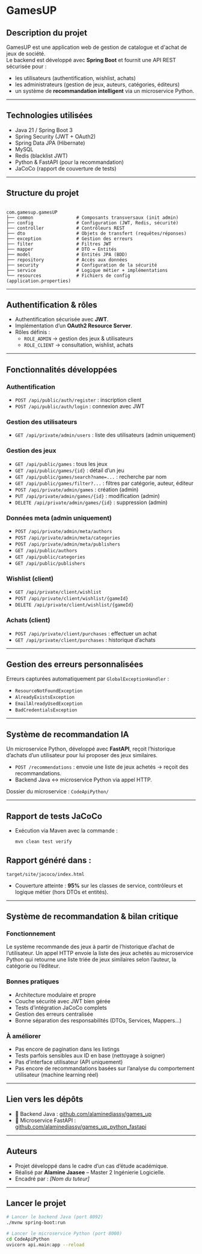 # GamesUP

## Description du projet
GamesUP est une application web de gestion de catalogue et d'achat de jeux de société.  
Le backend est développé avec **Spring Boot** et fournit une API REST sécurisée pour :
- les utilisateurs (authentification, wishlist, achats)
- les administrateurs (gestion de jeux, auteurs, catégories, éditeurs)
- un système de **recommandation intelligent** via un microservice Python.

---

## Technologies utilisées

- Java 21 / Spring Boot 3
- Spring Security (JWT + OAuth2)
- Spring Data JPA (Hibernate)
- MySQL
- Redis (blacklist JWT)
- Python & FastAPI (pour la recommandation)
- JaCoCo (rapport de couverture de tests)

---

## Structure du projet

```

com.gamesup.gamesUP
├── common                # Composants transversaux (init admin)
├── config                # Configuration (JWT, Redis, sécurité)
├── controller            # Contrôleurs REST
├── dto                   # Objets de transfert (requêtes/réponses)
├── exception             # Gestion des erreurs
├── filter                # Filtres JWT
├── mapper                # DTO ↔ Entités
├── model                 # Entités JPA (BDD)
├── repository            # Accès aux données
├── security              # Configuration de la sécurité
├── service               # Logique métier + implémentations
└── resources             # Fichiers de config (application.properties)

````

---

## Authentification & rôles

- Authentification sécurisée avec **JWT**.
- Implémentation d’un **OAuth2 Resource Server**.
- Rôles définis :
  - `ROLE_ADMIN` → gestion des jeux & utilisateurs
  - `ROLE_CLIENT` → consultation, wishlist, achats

---

## Fonctionnalités développées

### Authentification
- `POST /api/public/auth/register` : inscription client
- `POST /api/public/auth/login` : connexion avec JWT

### Gestion des utilisateurs
- `GET /api/private/admin/users` : liste des utilisateurs (admin uniquement)

### Gestion des jeux
- `GET /api/public/games` : tous les jeux
- `GET /api/public/games/{id}` : détail d’un jeu
- `GET /api/public/games/search?name=...` : recherche par nom
- `GET /api/public/games/filter?...` : filtres par catégorie, auteur, éditeur
- `POST /api/private/admin/games` : création (admin)
- `PUT /api/private/admin/games/{id}` : modification (admin)
- `DELETE /api/private/admin/games/{id}` : suppression (admin)

### Données meta (admin uniquement)
- `POST /api/private/admin/meta/authors`
- `POST /api/private/admin/meta/categories`
- `POST /api/private/admin/meta/publishers`
- `GET /api/public/authors`
- `GET /api/public/categories`
- `GET /api/public/publishers`

### Wishlist (client)
- `GET /api/private/client/wishlist`
- `POST /api/private/client/wishlist/{gameId}`
- `DELETE /api/private/client/wishlist/{gameId}`

### Achats (client)
- `POST /api/private/client/purchases` : effectuer un achat
- `GET /api/private/client/purchases` : historique d’achats

---

## Gestion des erreurs personnalisées

Erreurs capturées automatiquement par `GlobalExceptionHandler` :
- `ResourceNotFoundException`
- `AlreadyExistsException`
- `EmailAlreadyUsedException`
- `BadCredentialsException`

---

## Système de recommandation IA

Un microservice Python, développé avec **FastAPI**, reçoit l’historique d’achats d’un utilisateur pour lui proposer des jeux similaires.

- `POST /recommendations` : envoie une liste de jeux achetés → reçoit des recommandations.
- Backend Java ↔ microservice Python via appel HTTP.

Dossier du microservice : `CodeApiPython/`

---

## Rapport de tests JaCoCo

- Exécution via Maven avec la commande :
  ```bash
  mvn clean test verify

## Rapport généré dans :

  ```
  target/site/jacoco/index.html
  ```
* Couverture atteinte : **95%** sur les classes de service, contrôleurs et logique métier (hors DTOs et entités).

---

## Système de recommandation & bilan critique

### Fonctionnement

Le système recommande des jeux à partir de l’historique d’achat de l’utilisateur. Un appel HTTP envoie la liste des jeux achetés au microservice Python qui retourne une liste triée de jeux similaires selon l’auteur, la catégorie ou l’éditeur.

### Bonnes pratiques

* Architecture modulaire et propre
* Couche sécurité avec JWT bien gérée
* Tests d’intégration JaCoCo complets
* Gestion des erreurs centralisée
* Bonne séparation des responsabilités (DTOs, Services, Mappers…)

### À améliorer

* Pas encore de pagination dans les listings
* Tests parfois sensibles aux ID en base (nettoyage à soigner)
* Pas d’interface utilisateur (API uniquement)
* Pas encore de recommandations basées sur l’analyse du comportement utilisateur (machine learning réel)

---

## Lien vers les dépôts

* 🎯 Backend Java : [github.com/alaminediassy/games\_up](https://github.com/alaminediassy/games_up)
* 🤖 Microservice FastAPI : [github.com/alaminediassy/games\_up\_python\_fastapi](https://github.com/alaminediassy/games_up_python_fastapi)

---

## Auteurs

* Projet développé dans le cadre d’un cas d’étude académique.
* Réalisé par **Alamine Jaasee** – Master 2 Ingénierie Logicielle.
* Encadré par : *\[Nom du tuteur]*

---

## Lancer le projet

```bash
# Lancer le backend Java (port 8092)
./mvnw spring-boot:run

# Lancer le microservice Python (port 8000)
cd CodeApiPython
uvicorn api.main:app --reload
```
